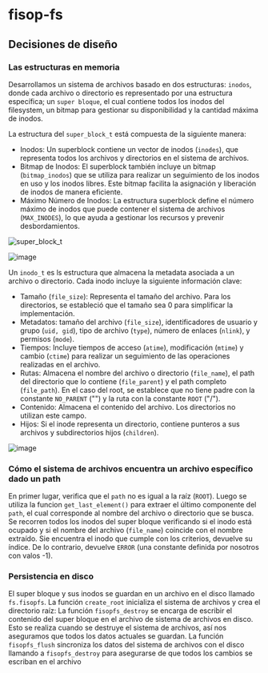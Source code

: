 # fisop-fs

## Decisiones de diseño

### Las estructuras en memoria

Desarrollamos un sistema de archivos basado en dos estructuras: `inodos`, donde cada archivo o directorio es representado por una estructura específica; un `super bloque`, el cual contiene todos los inodos del filesystem, un bitmap para gestionar su disponibilidad y la cantidad máxima de inodos.

La estructura del `super_block_t` está compuesta de la siguiente manera:
- Inodos: Un superblock contiene un vector de inodos (`inodes`), que representa todos los archivos y directorios en el sistema de archivos.
- Bitmap de Inodos: El superblock también incluye un bitmap (`bitmap_inodos`) que se utiliza para realizar un seguimiento de los inodos en uso y los inodos libres. Este bitmap facilita la asignación y liberación de inodos de manera eficiente.
- Máximo Número de Inodos: La estructura superblock define el número máximo de inodos que puede contener el sistema de archivos (`MAX_INODES`), lo que ayuda a gestionar los recursos y prevenir desbordamientos.

![super_block_t](https://github.com/fiubatps/sisop_2024a_g28/assets/86395729/390f922b-3fcb-449a-b4e1-33e08fa1753f)

![image](https://github.com/fiubatps/sisop_2024a_g28/assets/86395729/005fd3ed-cba3-453c-9925-f7e6e5253053)


Un `inodo_t` es ls estructura que almacena la metadata asociada a un archivo o directorio. Cada inodo incluye la siguiente información clave:
- Tamaño (`file_size`): Representa el tamaño del archivo. Para los directorios, se estableció que el tamaño sea 0 para simplificar la implementación.
- Metadatos: tamaño del archivo (`file_size`), identificadores de usuario y grupo (`uid, gid`), tipo de archivo (`type`), número de enlaces (`nlink`), y permisos (`mode`).
- Tiempos: Incluye tiempos de acceso (`atime`), modificación (`mtime`) y cambio (`ctime`) para realizar un seguimiento de las operaciones realizadas en el archivo.
- Rutas: Almacena el nombre del archivo o directorio (`file_name`), el path del directorio que lo contiene (`file_parent`) y el path completo (`file_path`). En el caso del root, se establece que no tiene padre con la constante `NO_PARENT` ("") y la ruta con la constante `ROOT` ("/").
- Contenido: Almacena el contenido del archivo. Los directorios no utilizan este campo.
- Hijos: Si el inode representa un directorio, contiene punteros a sus archivos y subdirectorios hijos (`children`).
  
![image](https://github.com/fiubatps/sisop_2024a_g28/assets/86395729/6c4a1882-3de3-4859-b62e-6d7607f58796)


### Cómo el sistema de archivos encuentra un archivo específico dado un path

En primer lugar, verifica que el `path` no es igual a la raíz (`ROOT`). Luego se utiliza la funcion `get_last_element()` para extraer el último componente del `path`, el cual corresponde al nombre del archivo o directorio que se busca. Se recorren todos los inodos del super bloque verificando si el inodo está ocupado y si el nombre del archivo (`file_name`) coincide con el nombre extraído. Sie encuentra el inodo que cumple con los criterios, devuelve su índice. De lo contrario, devuelve `ERROR` (una constante definida por nosotros con valos -1).

###  Persistencia en disco

El super bloque y sus inodos se guardan en un archivo en el disco llamado `fs.fisopfs`. La función `create_root` inicializa el sistema de archivos y crea el directorio raíz:
La función `fisopfs_destroy` se encarga de escribir el contenido del super bloque en el archivo de sistema de archivos en disco. Esto se realiza cuando se destruye el sistema de archivos, así nos aseguramos que todos los datos actuales se guardan.
La función `fisopfs_flush` sincroniza los datos del sistema de archivos con el disco llamando a `fisopfs_destroy` para asegurarse de que todos los cambios se escriban en el archivo


